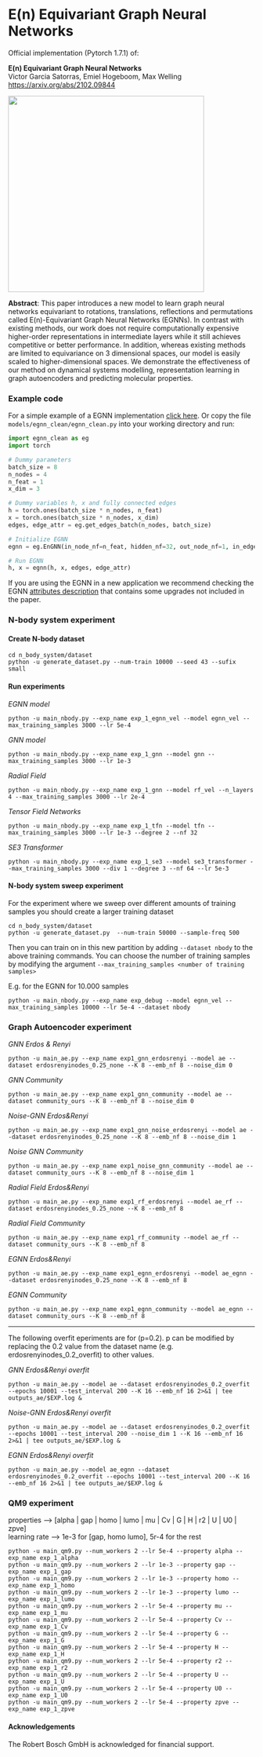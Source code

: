 # E(n) Equivariant Graph Neural Networks

Official implementation (Pytorch 1.7.1) of:  

**E(n) Equivariant Graph Neural Networks**  
Victor Garcia Satorras, Emiel Hogeboom, Max Welling  
https://arxiv.org/abs/2102.09844

<img src="models/egnn.png" width="400">




**Abstract**: This paper introduces a new model to learn graph neural networks equivariant to rotations, translations, reflections and permutations called E(n)-Equivariant Graph Neural Networks (EGNNs). In contrast with existing methods, our work does not require computationally expensive higher-order representations in intermediate layers while it still achieves competitive or better performance. In addition, whereas existing methods are limited to equivariance on 3 dimensional spaces, our model is easily scaled to higher-dimensional spaces. We demonstrate the effectiveness of our method on dynamical systems modelling, representation learning in graph autoencoders and predicting molecular properties.


### Example code
For a simple example of a EGNN implementation [click here](https://github.com/vgsatorras/egnn/blob/3c079e7267dad0aa6443813ac1a12425c3717558/models/egnn_clean/egnn_clean.py#L106). Or copy the file `models/egnn_clean/egnn_clean.py` into your working directory and run:

```python
import egnn_clean as eg
import torch

# Dummy parameters
batch_size = 8
n_nodes = 4
n_feat = 1
x_dim = 3

# Dummy variables h, x and fully connected edges
h = torch.ones(batch_size * n_nodes, n_feat)
x = torch.ones(batch_size * n_nodes, x_dim)
edges, edge_attr = eg.get_edges_batch(n_nodes, batch_size)

# Initialize EGNN
egnn = eg.EnGNN(in_node_nf=n_feat, hidden_nf=32, out_node_nf=1, in_edge_nf=1)

# Run EGNN
h, x = egnn(h, x, edges, edge_attr)
```

If you are using the EGNN in a new application we recommend checking the EGNN [attributes description](https://github.com/vgsatorras/egnn/blob/3c079e7267dad0aa6443813ac1a12425c3717558/models/egnn_clean/egnn_clean.py#L119) that contains some upgrades not included in the paper.


### N-body system experiment

#### Create N-body dataset
```
cd n_body_system/dataset
python -u generate_dataset.py --num-train 10000 --seed 43 --sufix small
```

#### Run experiments

*EGNN model*  
```
python -u main_nbody.py --exp_name exp_1_egnn_vel --model egnn_vel --max_training_samples 3000 --lr 5e-4
```
  

*GNN model*  
```
python -u main_nbody.py --exp_name exp_1_gnn --model gnn --max_training_samples 3000 --lr 1e-3
```
  
  
*Radial Field*  
```
python -u main_nbody.py --exp_name exp_1_gnn --model rf_vel --n_layers 4 --max_training_samples 3000 --lr 2e-4 
```
  
  
*Tensor Field Networks*
```
python -u main_nbody.py --exp_name exp_1_tfn --model tfn --max_training_samples 3000 --lr 1e-3 --degree 2 --nf 32
``` 
  
  
*SE3 Transformer*  
```
python -u main_nbody.py --exp_name exp_1_se3 --model se3_transformer --max_training_samples 3000 --div 1 --degree 3 --nf 64 --lr 5e-3
```    

#### N-body system sweep experiment
For the experiment where we sweep over different amounts of training samples you should create a larger training dataset
```
cd n_body_system/dataset
python -u generate_dataset.py  --num-train 50000 --sample-freq 500 
```
Then you can train on in this new partition by adding `--dataset nbody` to the above training commands. You can choose the number of training samples by modifying the argument `--max_training_samples <number of training samples>` 

E.g. for the EGNN for 10.000 samples
```
python -u main_nbody.py --exp_name exp_debug --model egnn_vel --max_training_samples 10000 --lr 5e-4 --dataset nbody
```

 




### Graph Autoencoder experiment

*GNN Erdos & Renyi*  
```  
python -u main_ae.py --exp_name exp1_gnn_erdosrenyi --model ae --dataset erdosrenyinodes_0.25_none --K 8 --emb_nf 8 --noise_dim 0
```  

*GNN Community*  
```  
python -u main_ae.py --exp_name exp1_gnn_community --model ae --dataset community_ours --K 8 --emb_nf 8 --noise_dim 0
```  

*Noise-GNN Erdos&Renyi*  
```  
python -u main_ae.py --exp_name exp1_gnn_noise_erdosrenyi --model ae --dataset erdosrenyinodes_0.25_none --K 8 --emb_nf 8 --noise_dim 1
```  
  
*Noise GNN Community*  
``` 
python -u main_ae.py --exp_name exp1_noise_gnn_community --model ae --dataset community_ours --K 8 --emb_nf 8 --noise_dim 1
``` 
  
*Radial Field Erdos&Renyi*  
``` 
python -u main_ae.py --exp_name exp1_rf_erdosrenyi --model ae_rf --dataset erdosrenyinodes_0.25_none --K 8 --emb_nf 8
``` 

*Radial Field Community*  
``` 
python -u main_ae.py --exp_name exp1_rf_community --model ae_rf --dataset community_ours --K 8 --emb_nf 8
``` 
  
*EGNN Erdos&Renyi*  
```
python -u main_ae.py --exp_name exp1_egnn_erdosrenyi --model ae_egnn --dataset erdosrenyinodes_0.25_none --K 8 --emb_nf 8
```

*EGNN Community*  
```
python -u main_ae.py --exp_name exp1_egnn_community --model ae_egnn --dataset community_ours --K 8 --emb_nf 8
```

----------------------------------------------------
The following overfit eperiments are for (p=0.2). p can be modified by replacing the 0.2 value from the dataset name (e.g. erdosrenyinodes_0.2_overfit) to other values.  

*GNN Erdos&Renyi overfit*
```
python -u main_ae.py --model ae --dataset erdosrenyinodes_0.2_overfit --epochs 10001 --test_interval 200 --K 16 --emb_nf 16 2>&1 | tee outputs_ae/$EXP.log &
```
*Noise-GNN Erdos&Renyi overfit*  
```
python -u main_ae.py --model ae --dataset erdosrenyinodes_0.2_overfit --epochs 10001 --test_interval 200 --noise_dim 1 --K 16 --emb_nf 16 2>&1 | tee outputs_ae/$EXP.log &
```
*EGNN Erdos&Renyi overfit*
```
python -u main_ae.py --model ae_egnn --dataset erdosrenyinodes_0.2_overfit --epochs 10001 --test_interval 200 --K 16 --emb_nf 16 2>&1 | tee outputs_ae/$EXP.log &
```


### QM9 experiment
properties --> [alpha | gap | homo | lumo | mu | Cv | G | H | r2 | U | U0 | zpve]  
learning rate --> 1e-3 for [gap, homo lumo], 5r-4 for the rest
```
python -u main_qm9.py --num_workers 2 --lr 5e-4 --property alpha --exp_name exp_1_alpha
python -u main_qm9.py --num_workers 2 --lr 1e-3 --property gap --exp_name exp_1_gap
python -u main_qm9.py --num_workers 2 --lr 1e-3 --property homo --exp_name exp_1_homo
python -u main_qm9.py --num_workers 2 --lr 1e-3 --property lumo --exp_name exp_1_lumo
python -u main_qm9.py --num_workers 2 --lr 5e-4 --property mu --exp_name exp_1_mu
python -u main_qm9.py --num_workers 2 --lr 5e-4 --property Cv --exp_name exp_1_Cv
python -u main_qm9.py --num_workers 2 --lr 5e-4 --property G --exp_name exp_1_G
python -u main_qm9.py --num_workers 2 --lr 5e-4 --property H --exp_name exp_1_H
python -u main_qm9.py --num_workers 2 --lr 5e-4 --property r2 --exp_name exp_1_r2
python -u main_qm9.py --num_workers 2 --lr 5e-4 --property U --exp_name exp_1_U
python -u main_qm9.py --num_workers 2 --lr 5e-4 --property U0 --exp_name exp_1_U0
python -u main_qm9.py --num_workers 2 --lr 5e-4 --property zpve --exp_name exp_1_zpve
```

#### Acknowledgements
The Robert Bosch GmbH is acknowledged for financial support.

